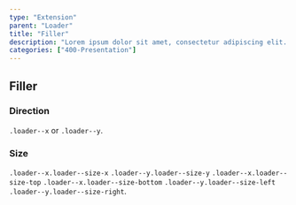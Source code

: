 ```yaml
---
type: "Extension"
parent: "Loader"
title: "Filler"
description: "Lorem ipsum dolor sit amet, consectetur adipiscing elit. Nunc tempus laoreet leo sit amet iaculis."
categories: ["400-Presentation"]
---
```


## Filler

### Direction

`.loader--x` or `.loader--y`.

<demo>
  <demovanilla src="inline/demo/loader/filler-x">
  </demovanilla>
  <demovanilla src="inline/demo/loader/filler-y">
  </demovanilla>
</demo>

### Size

`.loader--x.loader--size-x` `.loader--y.loader--size-y` `.loader--x.loader--size-top` `.loader--x.loader--size-bottom` `.loader--y.loader--size-left` `.loader--y.loader--size-right`.

<demo>
  <demovanilla src="inline/demo/loader/filler-size-x">
  </demovanilla>
  <demovanilla src="inline/demo/loader/filler-size-y">
  </demovanilla>
  <demovanilla src="inline/demo/loader/filler-size-top">
  </demovanilla>
  <demovanilla src="inline/demo/loader/filler-size-bottom">
  </demovanilla>
  <demovanilla src="inline/demo/loader/filler-size-left">
  </demovanilla>
  <demovanilla src="inline/demo/loader/filler-size-right">
  </demovanilla>
</demo>
